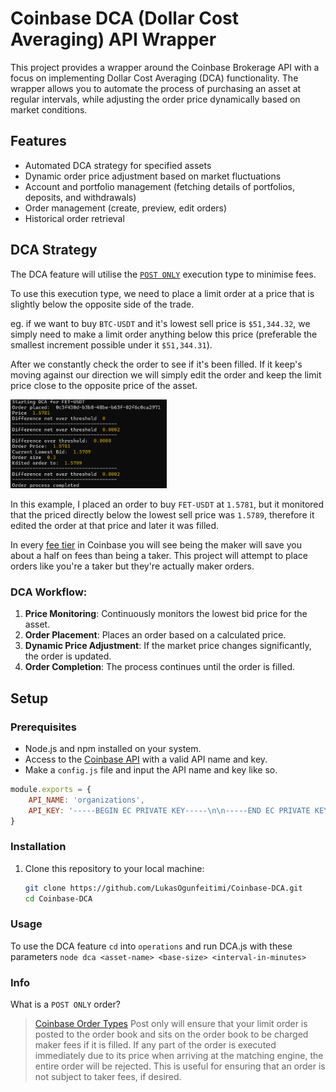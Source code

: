 # Coinbase DCA (Dollar Cost Averaging) API Wrapper

This project provides a wrapper around the Coinbase Brokerage API with a focus on implementing Dollar Cost Averaging (DCA) functionality. The wrapper allows you to automate the process of purchasing an asset at regular intervals, while adjusting the order price dynamically based on market conditions.

## Features

- Automated DCA strategy for specified assets
- Dynamic order price adjustment based on market fluctuations
- Account and portfolio management (fetching details of portfolios, deposits, and withdrawals)
- Order management (create, preview, edit orders)
- Historical order retrieval

## DCA Strategy

The DCA feature will utilise the [`POST ONLY`](#info) execution type to minimise fees.

To use this execution type, we need to place a limit order at a price that is slightly below the opposite side of the trade.

eg. if we want to buy `BTC-USDT` and it's lowest sell price is `$51,344.32`, we simply need to make a limit order anything below this price (preferable the smallest increment possible under it `$51,344.31`).

After we constantly check the order to see if it's been filled. If it keep's moving against our direction we will simply edit the order and keep the limit price close to the opposite price of the asset.

<img src="https://raw.githubusercontent.com/LukasOgunfeitimi/Coinbase-DCA/main/DCA.png" alt="DCA Image" width="250" />

In this example, I placed an order to buy `FET-USDT` at `1.5781`, but it monitored that the priced directly below the lowest sell price was `1.5789`, therefore it edited the order at that price and later it was filled.

In every [fee tier](https://help.coinbase.com/en/exchange/trading-and-funding/exchange-fees) in Coinbase you will see being the maker will save you about a half on fees than being a taker. This project will attempt to place orders like you're a taker but they're actually maker orders. 
### DCA Workflow:
1. **Price Monitoring**: Continuously monitors the lowest bid price for the asset.
2. **Order Placement**: Places an order based on a calculated price.
3. **Dynamic Price Adjustment**: If the market price changes significantly, the order is updated.
4. **Order Completion**: The process continues until the order is filled.

## Setup

### Prerequisites

- Node.js and npm installed on your system.
- Access to the [Coinbase API](https://www.coinbase.com/) with a valid API name and key. 
- Make a `config.js` file and input the API name and key like so.
```js
module.exports = {
    API_NAME: 'organizations',
    API_KEY: '-----BEGIN EC PRIVATE KEY-----\n\n-----END EC PRIVATE KEY-----\n'
}
```

### Installation

1. Clone this repository to your local machine:

   ```bash
   git clone https://github.com/LukasOgunfeitimi/Coinbase-DCA.git
   cd Coinbase-DCA

### Usage

To use the DCA feature `cd` into `operations` and run DCA.js with these parameters
`node dca <asset-name> <base-size> <interval-in-minutes>`

### Info 
What is a `POST ONLY` order?
> [Coinbase Order Types](https://help.coinbase.com/en/coinbase/trading-and-funding/advanced-trade/order-types)
> Post only will ensure that your limit order is posted to the order book and sits on the order book to be charged maker fees if it is filled. If any part of the order is executed immediately due to its price when arriving at the matching engine, the entire order will be rejected. This is useful for ensuring that an order is not subject to taker fees, if desired.

